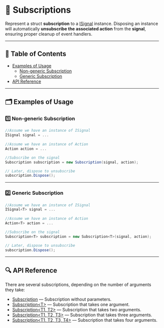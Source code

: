 # 🧩 Subscriptions

Represent a struct **subscription** to a [ISignal](ISignals.md) instance. Disposing an instance will automatically
**unsubscribe the associated action** from the **signal**, ensuring proper cleanup of event handlers.

---

## 📑 Table of Contents

- [Examples of Usage](#-examples-of-usage)
    - [Non-generic Subscription](#ex-1)
    - [Generic Subscription](#ex-2)
- [API Reference](#-api-reference)

---

## 🗂 Examples of Usage

### 1️⃣ Non-generic Subscription <div id="ex-1"></div>

```csharp
//Assume we have an instance of ISignal
ISignal signal = ...
    
//Assume we have an instance of Action 
Action action = ...

//Subscribe on the signal    
Subscription subscription = new Subscription(signal, action);

// Later, dispose to unsubscribe
subscription.Dispose();
```

---

### 2️⃣ Generic Subscription <div id="ex-2"></div>

```csharp
//Assume we have an instance of ISignal
ISignal<T> signal = ...
    
//Assume we have an instance of Action 
Action<T> action = ...

//Subscribe on the signal
Subscription<T> subscription = new Subscription<T>(signal, action);

// Later, dispose to unsubscribe
subscription.Dispose();
```

---

## 🔍 API Reference

There are several subscriptions, depending on the number of arguments they take:

- [Subscription](Subscription.md) — Subscription without parameters.
- [Subscription&lt;T&gt;](Subscription%601.md) — Subscription that takes one argument.
- [Subscription&lt;T1, T2&gt;](Subscription%602.md) — Subscription that takes two arguments.
- [Subscription&lt;T1, T2, T3&gt;](Subscription%603.md) — Subscription that takes three arguments.
- [Subscription&lt;T1, T2, T3, T4&gt;](Subscription%604.md) — Subscription that takes four arguments.
